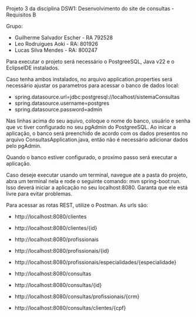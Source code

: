 Projeto 3 da disciplina DSW1: Desenvolvimento do site de consultas - Requisitos B

Grupo: 
- Guilherme Salvador Escher - RA 792528
- Leo Rodruigues Aoki - RA: 801926
- Lucas Silva Mendes - RA: 800247

Para executar o projeto será necessário o PostgreeSQL, Java v22 e o EclipseIDE instalados.

Caso tenha ambos instalados, no arquivo application.properties será necessário ajustar os parametros para acessar o banco de dados local:
- spring.datasource.url=jdbc:postgresql://localhost/sistemaConsultas
- spring.datasource.username=postgres
- spring.datasource.password=admin

Nas linhas acima do seu aquivo, coloque o nome do banco, usuário e senha que vc tiver configurado no seu pgAdmin do PostgreeSQL.
Ao inicar a aplicação, o banco será preenchido de acordo com os dados presentos no arquivo ConsultasApplication.java, então não é necessário adicionar dados pelo pgAdmin.

Quando o banco estiver configurado, o proximo passo será executar a aplicação.

Caso deseje executar usando um terminal, navegue ate a pasta do projeto, abra um terminal nela e rode o seguinte comando: 
    mvn spring-boot:run. 
Isso deverá iniciar a aplicação no seu localhost:8080. Garanta que ele está livre para evitar problemas.

Para acessar as rotas REST, utilize o Postman. As urls são:
- http://localhost:8080/clientes
- http://localhost:8080/clientes/{id}

- http://localhost:8080/profissionais
- http://localhost:8080/profissionais/{id}
- http://localhost:8080/profissionais/especialidades/{especialidade}
  
- http://localhost:8080/consultas
- http://localhost:8080/consultas/{id}
- http://localhost:8080/consultas/profissionais/{crm}
- http://localhost:8080/consultas/clientes/{cpf}
